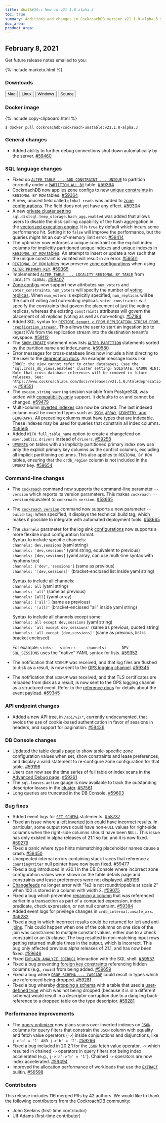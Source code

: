 ```yaml
---
title: What&#39;s New in v21.1.0-alpha.3
toc: true
summary: Additions and changes in CockroachDB version v21.1.0-alpha.3 since version v21.1.0-alpha.2
doc_area: 
product_area: 
---
```


## February 8, 2021

Get future release notes emailed to you:

{% include marketo.html %}

### Downloads

<div id="os-tabs" class="clearfix">
    <a href="https://binaries.cockroachdb.com/cockroach-v21.1.0-alpha.3.darwin-10.9-amd64.tgz"><button id="mac" data-eventcategory="mac-binary-release-notes">Mac</button></a>
    <a href="https://binaries.cockroachdb.com/cockroach-v21.1.0-alpha.3.linux-amd64.tgz"><button id="linux" data-eventcategory="linux-binary-release-notes">Linux</button></a>
    <a href="https://binaries.cockroachdb.com/cockroach-v21.1.0-alpha.3.windows-6.2-amd64.zip"><button id="windows" data-eventcategory="windows-binary-release-notes">Windows</button></a>
    <a href="https://binaries.cockroachdb.com/cockroach-v21.1.0-alpha.3.src.tgz"><button id="source" data-eventcategory="source-release-notes">Source</button></a>
</div>

### Docker image

{% include copy-clipboard.html %}
~~~shell
$ docker pull cockroachdb/cockroach-unstable:v21.1.0-alpha.3
~~~


### General changes

- Added ability to further debug connections shut down automatically by the server. [#59460][#59460]

### SQL language changes

- Fixed up [`ALTER TABLE ... ADD CONSTRAINT ... UNIQUE`](../v21.1/add-constraint.html) to partition correctly under a [`PARTITION ALL BY`](../v21.1/partition-by.html) table. [#59364][#59364]
- CockroachDB now applies zone configs to new [unique constraints](../v21.1/unique.html) in `REGIONAL BY ROW` tables. [#59364][#59364]
- A new, unused field called `global_reads` was added to [zone configurations](../v21.1/configure-replication-zones.html). The field does not yet have any effect. [#59304][#59304]
- A new [private cluster setting](../v21.1/cluster-settings.html) `sql.distsql.temp_storage.hash_agg.enabled` was added that allows users to disable the disk spilling capability of the hash aggregation in the [vectorized execution engine](../v21.1/vectorized-execution.html). It is `true` by default which incurs some performance hit. Setting it to `false` will improve the performance, but the queries might hit an out-of-memory limit error. [#59414][#59414]
- The optimizer now enforces a unique constraint on the explicit index columns for implicitly partitioned unique indexes and unique indexes in [`REGIONAL BY ROW` tables](../v21.1/create-table.html). An attempt to insert or update a row such that the unique constraint is violated will result in an error. [#59501][#59501]
- [`REGIONAL BY ROW` tables](../v21.1/create-table.html) now preserve [zone configurations](../v21.1/configure-replication-zones.html) when using [`ALTER PRIMARY KEY`](../v21.1/alter-primary-key.html). [#59365][#59365]
- Implemented [`ALTER TABLE ... LOCALITY REGIONAL BY TABLE`](../v21.1/alter-table.html) from `LOCALITY GLOBAL`. [#59407][#59407]
- [Zone configs](../v21.1/configure-replication-zones.html) now support new attributes `num_voters` and `voter_constraints`. `num_voters` will specify the number of [voting replicas](../v21.1/architecture/life-of-a-distributed-transaction.html#consensus). When `num_voters` is explicitly specified, `num_replicas` will be the sum of voting and non-voting replicas. `voter_constraints` will specify the constraints that govern the placement of just the voting replicas, whereas the existing `constraints` attributes will govern the placement of all replicas (voting as well as non-voting). [#57184][#57184]
- Added SQL syntax for [`RESTORE tenant x FROM REPLICATION STREAM FROM 'replication_stream'`](../v21.1/restore.html). This allows the user to start an ingestion job to ingest KVs from the replication stream into the destination tenant's keyspace. [#59112][#59112]
- The [`SHOW CREATE`](../v21.1/show-create.html) statement now lists [`ALTER PARTITION`](../v21.1/alter-partition.html) statements sorted by the partition name and index_name. [#59580][#59580]
- Error messages for cross-database links now include a hint directing to the user to the [deprecation docs](../v21.1/cluster-settings.html). An example message looks like:  ``` ERROR: the view cannot refer to other databases; (see the 'sql.cross_db_views.enabled' cluster setting) SQLSTATE: 0A000 HINT: Note that cross database references will be removed in future releases. See: https://www.cockroachlabs.com/docs/releases/v21.1.0.html#deprecations ``` [#59551][#59551]
- The `escape_string_warning` session variable from PostgreSQL was added with [compatibility-only](../v21.1/postgresql-compatibility.html) support. It defaults to `on` and cannot be changed. [#59479][#59479]
- Multi-column [inverted indexes](../v21.1/create-index.html#create-inverted-indexes) can now be created. The last indexed column must be inverted types such as [`JSON`](../v21.1/jsonb.html), [`ARRAY`](../v21.1/array.html), [`GEOMETRY`, and `GEOGRAPHY`](../v21.1/spatial-data.html). All preceding columns must have types that are indexable. These indexes may be used for queries that constrain all index columns. [#59565][#59565]
- Added `WITH full_table_name` option to create a changefeed on `movr.public.drivers` instead of `drivers`. [#59258][#59258]
- [`UPSERT`s](../v21.1/upsert.html) on tables with an implicitly partitioned primary index now use only the explicit primary key columns as the conflict columns, excluding all implicit partitioning columns. This also applies to `REGIONAL BY ROW` tables, ensuring that the `crdb_region` column is not included in the `UPSERT` key. [#59654][#59654]

### Command-line changes

- The [`cockroach`](../v21.1/cockroach-commands.html) command now supports the command-line parameter `--version` which reports its version parameters. This makes `cockroach --version` equivalent to `cockroach version`. [#58665][#58665]
- The [`cockroach version`](../v21.1/cockroach-version.html) command now supports a new parameter `--build-tag`; when specified, it displays the technical build tag, which makes it possible to integrate with automated deployment tools. [#58665][#58665]
- The `channels` parameter for the log sink [configurations](https://github.com/cockroachdb/cockroach/blob/master/docs/generated/logsinks.md) now supports a more flexible input configuration format:  
    Syntax to include specific channels:   
    `channels: dev,sessions`  (yaml string)   
    `channels: 'dev,sessions'` (yaml string, equivalent to previous)   
    `channels: [dev,sessions]` (yaml array, can use multi-line syntax with hyphens too)   
    `channels: ['dev','sessions']` (same as previous)   
    `channels: '[dev,sessions]'` (bracket-enclosed list inside yaml string)   

    Syntax to include all channels:  
    `channels: all` (yaml string)   
    `channels: 'all'` (same as previous)   
    `channels: [all]` (yaml array)   
    `channels: ['all']` (same as previous)   
    `channels: '[all]'` (bracket-enclosed "all" inside yaml string)   

    Syntax to include all channels except some:  
    `channels: all except dev,sessions` (yaml string)   
    `channels: 'all except dev,sessions'`  (same as previous, quoted string)   
    `channels: 'all except [dev,sessions]'` (same as previous, list is bracket enclosed)  

    For example:  ``` sinks:   stderr:     channels:     - DEV     - SQL_SESSIONS ```  uses the "native" YAML syntax for lists. [#59352][#59352]

- The notification that `SIGHUP` was received, and that log files are flushed to disk as a result, is now sent to the [OPS logging channel](https://github.com/cockroachdb/cockroach/blob/master/docs/generated/logging.md#ops). [#59345][#59345]
- The notification that `SIGHUP` was received, and that TLS certificates are reloaded from disk as a result, is now sent to the OPS logging channel as a structured event. Refer to the [reference docs](https://github.com/cockroachdb/cockroach/blob/master/docs/generated/logformats.md) for details about the event payload. [#59345][#59345]

### API endpoint changes

- Added a new API tree, in `/api/v2/*`, currently undocumented, that avoids the use of cookie-based authentication in favor of sessions in headers, and support for pagination. [#58436][#58436]

### DB Console changes

- Updated the [table details page](../v21.1/ui-databases-page.html#table-details) to show table-specific zone configuration values when set, show constraints and lease preferences, and display a valid statement to re-configure zone configuration for that table. [#59196][#59196]
- Users can now see the time series of full table or index scans in the [Advanced Debug page](../v21.1/ui-debug-pages.html). [#59261][#59261]
- The `sql.leases.active` gauge is now available to track the outstanding descriptor leases in the [cluster](../v21.1/ui-cluster-overview-page.html). [#57561][#57561]
- Long queries are truncated in the DB Console. [#59603][#59603]

### Bug fixes

- Added event logs for [`SET SCHEMA`](../v21.1/set-schema.html) statements. [#58737][#58737]
- Fixed an issue where a [left inverted join](../v21.1/joins.html) could have incorrect results. In particular, some output rows could have non-`NULL` values for right-side columns when the right-side columns should have been `NULL`. This issue has only existed in alpha releases of 21.1 so far, and it is now fixed. [#59279][#59279]
- Fixed a panic where type hints mismatching placeholder names cause a crash. [#59450][#59450]
- Unexpected internal errors containing stack traces that reference a `countingWriter` null pointer have now been fixed. [#59477][#59477]
- Fixed a bug introduced in v20.1 in the DB Console where incorrect zone configuration values were shown on the table details page and constraints and lease preferences were not displayed. [#59196][#59196]
- [Changefeeds](../v21.1/create-changefeed.html) no longer error with "1e2 is not roundtrippable at scale 2" when 100 is stored in a column with width 2. [#59075][#59075]
- Fixed a bug which prevented [renaming a column](../v21.1/rename-column.html) that was referenced earlier in a transaction as part of a computed expression, index predicate, check expression, or not null constraint. [#59384][#59384]
- Added event logs for privilege changes in `crdb_internal.unsafe_xxx`. [#59282][#59282]
- Fixed a bug in which incorrect results could be returned for [left and anti joins](../v21.1/joins.html). This could happen when one of the columns on one side of the join was constrained to multiple constant values, either due to a check constraint or an `IN` clause. The bug resulted in non-matching input rows getting returned multiple times in the output, which is incorrect. This bug only affected previous alpha releases of 21.1, and has now been fixed. [#59646][#59646]
- Fixed [`EXPLAIN ANALYZE (DEBUG)`](../v21.1/explain-analyze.html) interaction with the SQL shell. [#59557][#59557]
- Fixed a bug preventing [foreign key constraints](../v21.1/foreign-key.html) referencing hidden columns (e.g., `rowid`) from being added. [#59659][#59659]
- Fixed a bug where [`DROP SCHEMA ... CASCADE`](../v21.1/drop-schema.html) could result in types which are referenced being dropped. [#59281][#59281]
- Fixed a bug whereby [dropping a schema](../v21.1/drop-schema.html) with a table that used a [user-defined type](../v21.1/create-type.html) which was not being dropped (because it is in a different schema) would result in a descriptor corruption due to a dangling back-reference to a dropped table on the type descriptor. [#59281][#59281]

### Performance improvements

- The [query optimizer](../v21.1/cost-based-optimizer.html) now plans scans over inverted indexes on [`JSON`](../v21.1/jsonb.html) columns for query filters that constrain the `JSON` column with equality and fetch value operators (`->`) inside conjunctions and disjunctions, like `j->'a' = '1' AND j->'b' = '2'`. [#59266][#59266]
- Fixed a bug included in 20.2.1 for the [`JSON`](../v21.1/jsonb.html) fetch value operator, `->` which resulted in chained `->` operators in query filters not being index accelerated (e.g., `j->'a'->'b' = '1'`). Chained `->` operators are now index accelerated. [#59494][#59494]
- Improved the allocation performance of workloads that use the [`EXTRACT`](../v21.1/functions-and-operators.html) builtin. [#59598][#59598]


### Contributors

This release includes 116 merged PRs by 42 authors.
We would like to thank the following contributors from the CockroachDB community:

- John Seekins (first-time contributor)
- Ulf Adams (first-time contributor)

[#57184]: https://github.com/cockroachdb/cockroach/pull/57184
[#57561]: https://github.com/cockroachdb/cockroach/pull/57561
[#58436]: https://github.com/cockroachdb/cockroach/pull/58436
[#58665]: https://github.com/cockroachdb/cockroach/pull/58665
[#58737]: https://github.com/cockroachdb/cockroach/pull/58737
[#58863]: https://github.com/cockroachdb/cockroach/pull/58863
[#58904]: https://github.com/cockroachdb/cockroach/pull/58904
[#59023]: https://github.com/cockroachdb/cockroach/pull/59023
[#59026]: https://github.com/cockroachdb/cockroach/pull/59026
[#59075]: https://github.com/cockroachdb/cockroach/pull/59075
[#59112]: https://github.com/cockroachdb/cockroach/pull/59112
[#59196]: https://github.com/cockroachdb/cockroach/pull/59196
[#59258]: https://github.com/cockroachdb/cockroach/pull/59258
[#59261]: https://github.com/cockroachdb/cockroach/pull/59261
[#59266]: https://github.com/cockroachdb/cockroach/pull/59266
[#59279]: https://github.com/cockroachdb/cockroach/pull/59279
[#59281]: https://github.com/cockroachdb/cockroach/pull/59281
[#59282]: https://github.com/cockroachdb/cockroach/pull/59282
[#59304]: https://github.com/cockroachdb/cockroach/pull/59304
[#59345]: https://github.com/cockroachdb/cockroach/pull/59345
[#59352]: https://github.com/cockroachdb/cockroach/pull/59352
[#59364]: https://github.com/cockroachdb/cockroach/pull/59364
[#59365]: https://github.com/cockroachdb/cockroach/pull/59365
[#59384]: https://github.com/cockroachdb/cockroach/pull/59384
[#59395]: https://github.com/cockroachdb/cockroach/pull/59395
[#59407]: https://github.com/cockroachdb/cockroach/pull/59407
[#59414]: https://github.com/cockroachdb/cockroach/pull/59414
[#59450]: https://github.com/cockroachdb/cockroach/pull/59450
[#59460]: https://github.com/cockroachdb/cockroach/pull/59460
[#59474]: https://github.com/cockroachdb/cockroach/pull/59474
[#59477]: https://github.com/cockroachdb/cockroach/pull/59477
[#59479]: https://github.com/cockroachdb/cockroach/pull/59479
[#59494]: https://github.com/cockroachdb/cockroach/pull/59494
[#59501]: https://github.com/cockroachdb/cockroach/pull/59501
[#59551]: https://github.com/cockroachdb/cockroach/pull/59551
[#59557]: https://github.com/cockroachdb/cockroach/pull/59557
[#59565]: https://github.com/cockroachdb/cockroach/pull/59565
[#59580]: https://github.com/cockroachdb/cockroach/pull/59580
[#59598]: https://github.com/cockroachdb/cockroach/pull/59598
[#59603]: https://github.com/cockroachdb/cockroach/pull/59603
[#59646]: https://github.com/cockroachdb/cockroach/pull/59646
[#59654]: https://github.com/cockroachdb/cockroach/pull/59654
[#59659]: https://github.com/cockroachdb/cockroach/pull/59659
[088057a8f]: https://github.com/cockroachdb/cockroach/commit/088057a8f
[71de4f752]: https://github.com/cockroachdb/cockroach/commit/71de4f752
[73b15ad5b]: https://github.com/cockroachdb/cockroach/commit/73b15ad5b
[893e3f68c]: https://github.com/cockroachdb/cockroach/commit/893e3f68c
[b94aad66d]: https://github.com/cockroachdb/cockroach/commit/b94aad66d
[c3f328eb5]: https://github.com/cockroachdb/cockroach/commit/c3f328eb5
[c955e882e]: https://github.com/cockroachdb/cockroach/commit/c955e882e
[c9eafd522]: https://github.com/cockroachdb/cockroach/commit/c9eafd522
[daf42d6b8]: https://github.com/cockroachdb/cockroach/commit/daf42d6b8
[e2c147721]: https://github.com/cockroachdb/cockroach/commit/e2c147721
[ea9074ba7]: https://github.com/cockroachdb/cockroach/commit/ea9074ba7
[f901ad7aa]: https://github.com/cockroachdb/cockroach/commit/f901ad7aa
[fa324020c]: https://github.com/cockroachdb/cockroach/commit/fa324020c
